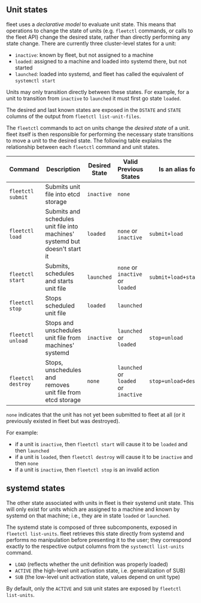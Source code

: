 ## Unit states

fleet uses a _declarative model_ to evaluate unit state. This means that operations to change the state of units (e.g. `fleetctl` commands, or calls to the fleet API) change the desired state, rather than directly performing any state change. There are currently three cluster-level states for a unit:

- `inactive`: known by fleet, but not assigned to a machine
- `loaded`: assigned to a machine and loaded into systemd there, but not started
- `launched`: loaded into systemd, and fleet has called the equivalent of `systemctl start`

Units may only transition directly between these states. For example, for a unit to transition from `inactive` to `launched` it must first go state `loaded`.

The desired and last known states are exposed in the `DSTATE` and `STATE` columns of the output from `fleetctl list-unit-files`.

The `fleetctl` commands to act on units change the *desired state* of a unit. fleet itself is then responsible for performing the necessary state transitions to move a unit to the desired state. The following table explains the relationship between each `fleetctl` command and unit states.

| Command | Description | Desired State | Valid Previous States | Is an alias for |
|---------|-------------|--------------|-----|----|
| `fleetctl submit`  | Submits unit file into etcd storage | `inactive`  | `none` | |
| `fleetctl load`    | Submits and schedules unit file into machines' systemd but doesn't start it | `loaded` | `none` or `inactive` | `submit+load` |
| `fleetctl start`   | Submits, schedules and starts unit file| `launched`  | `none` or `inactive` or `loaded` | `submit+load+start` |
| `fleetctl stop`    | Stops scheduled unit file | `loaded`  | `launched` | |
| `fleetctl unload`  | Stops and unschedules unit file from machines' systemd | `inactive`| `launched` or `loaded` | `stop+unload` |
| `fleetctl destroy` | Stops, unschedules and removes unit file from etcd storage| `none` | `launched` or `loaded` or `inactive` | `stop+unload+destroy` |

`none` indicates that the unit has not yet been submitted to fleet at all (or it previously existed in fleet but was destroyed).

For example:
- if a unit is `inactive`, then `fleetctl start` will cause it to be `loaded` and then `launched`
- if a unit is `loaded`, then `fleetctl destroy` will cause it to be `inactive` and then `none`
- if a unit is `inactive`, then `fleetctl stop` is an invalid action

## systemd states

The other state associated with units in fleet is their systemd unit state. This will only exist for units which are assigned to a machine and known by systemd on that machine; i.e., they are in state `loaded` or `launched`.

The systemd state is composed of three subcomponents, exposed in `fleetctl list-units`. fleet retrieves this state directly from systemd and performs no manipulation before presenting it to the user; they correspond exactly to the respective output columns from the `systemctl list-units` command.

- `LOAD` (reflects whether the unit definition was properly loaded)
- `ACTIVE` (the high-level unit activation state, i.e. generalization of SUB)
- `SUB` (the low-level unit activation state, values depend on unit type)

By default, only the `ACTIVE` and `SUB` unit states are exposed by `fleetctl list-units`.

